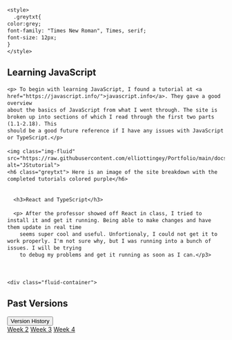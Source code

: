 <html lang="en">
  <head>
    <!-- Required meta tags -->
    <meta charset="utf-8">
    <meta name="viewport" content="width=device-width, initial-scale=1, shrink-to-fit=no">

    <style>
      .greytxt{
    color:grey;
    font-family: "Times New Roman", Times, serif;
    font-size: 12px;
    }
    </style>
    
  </head>
  <body>
    <article>
    <h1>Learning JavaScript</h1>

    <p> To begin with learning JavaScript, I found a tutorial at <a href="https://javascript.info/">javascript.info</a>. They gave a good overview
    about the basics of JavaScript from what I went through. The site is broken up into sections of which I read through the first two parts (1.1-2.18). This 
    should be a good future reference if I have any issues with JavaScript or TypeScript.</p>
    
    <img class="img-fluid" src="https://raw.githubusercontent.com/elliottingey/Portfolio/main/docs/images/JStutorial.PNG" alt="JStutorial">     
    <h6 class="greytxt"> Here is an image of the site breakdown with the completed tutorials colored purple</h6>
    
    
      <h3>React and TypeScript</h3>
      
      <p> After the professor showed off React in class, I tried to install it and get it running. Being able to make changes and have them update in real time
        seems super cool and useful. Unfortionaly, I could not get it to work properly. I'm not sure why, but I was running into a bunch of issues. I will be trying
        to debug my problems and get it running as soon as I can.</p3>
      
      
      
    <div class="fluid-container">
  <h2>Past Versions</h2>
  
  <div class="dropdown">
    <button type="button" class="btn btn-primary dropdown-toggle" data-toggle="dropdown">
      Version History
    </button>
    <div class="dropdown-menu">
      <a class="dropdown-item" href="https://elliottingey.github.io/Portfolio/learningJavaScriptWeek2">Week 2</a>
      <a class="dropdown-item disabled" href="https://elliottingey.github.io/Portfolio/learningJavaScriptWeek3">Week 3</a>
      <a class="dropdown-item disabled" href="https://elliottingey.github.io/Portfolio/learningJavaScriptWeek4">Week 4</a>
    </div>
  </div>
</div>
    
   </article> 
  </body>
</html>
